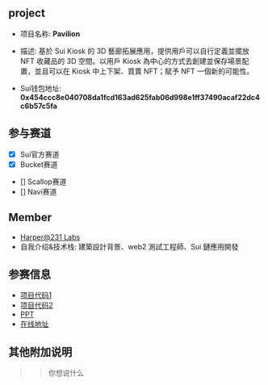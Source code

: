 ## project
- 项目名称: **Pavilion**

- 描述: 基於 Sui Kiosk 的 3D 藝廊拓展應用，提供用戶可以自行定義並擺放 NFT 收藏品的 3D 空間。以用戶 Kiosk 為中心的方式去創建並保存場景配置，並且可以在 Kiosk 中上下架、買賣 NFT；賦予 NFT 一個新的可能性。

- Sui钱包地址: **0x454ccc8e040708da1fcd163ad625fab06d998e1ff37490acaf22dc4c6b57c5fa**

## 参与赛道
- [x] Sui官方赛道
- [x] Bucket赛道
- [] Scallop赛道
- [] Navi赛道

## Member
- [Harper@231 Labs](https://github.com/do0x0ob)
- 自我介绍&技术栈: 建築設計背景、web2 測試工程師、Sui 鏈應用開發

## 参赛信息
- [项目代码1]() 
- [项目代码2]()
- [PPT]()
- [在线地址]()

## 其他附加说明
>> 你想说什么
